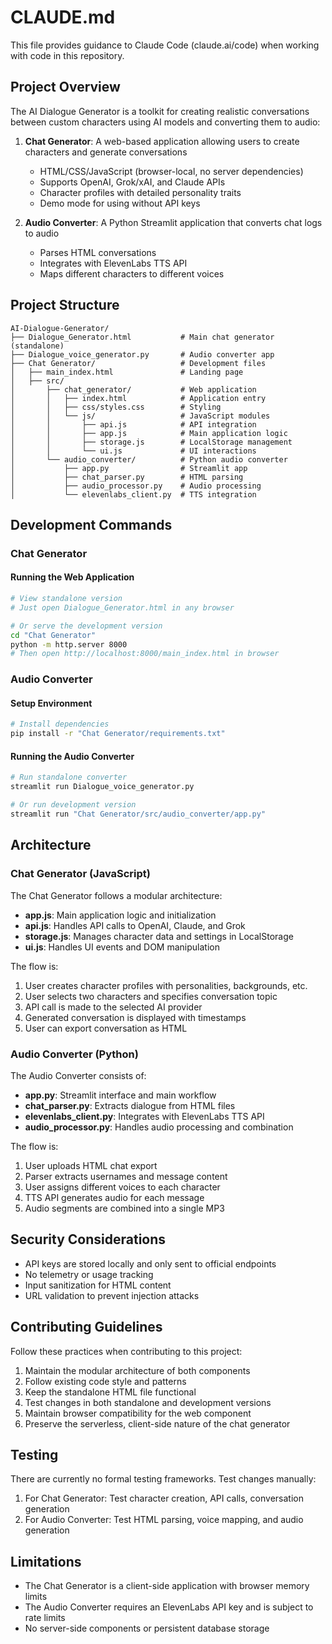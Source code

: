# CLAUDE.md

This file provides guidance to Claude Code (claude.ai/code) when working with code in this repository.

## Project Overview

The AI Dialogue Generator is a toolkit for creating realistic conversations between custom characters using AI models and converting them to audio:

1. **Chat Generator**: A web-based application allowing users to create characters and generate conversations
   - HTML/CSS/JavaScript (browser-local, no server dependencies)
   - Supports OpenAI, Grok/xAI, and Claude APIs
   - Character profiles with detailed personality traits 
   - Demo mode for using without API keys

2. **Audio Converter**: A Python Streamlit application that converts chat logs to audio
   - Parses HTML conversations
   - Integrates with ElevenLabs TTS API
   - Maps different characters to different voices

## Project Structure

```
AI-Dialogue-Generator/
├── Dialogue_Generator.html           # Main chat generator (standalone)
├── Dialogue_voice_generator.py       # Audio converter app
├── Chat Generator/                   # Development files
│   ├── main_index.html               # Landing page
│   ├── src/                         
│       ├── chat_generator/           # Web application
│       │   ├── index.html            # Application entry
│       │   ├── css/styles.css        # Styling
│       │   └── js/                   # JavaScript modules
│       │       ├── api.js            # API integration
│       │       ├── app.js            # Main application logic
│       │       ├── storage.js        # LocalStorage management
│       │       └── ui.js             # UI interactions
│       └── audio_converter/          # Python audio converter
│           ├── app.py                # Streamlit app
│           ├── chat_parser.py        # HTML parsing
│           ├── audio_processor.py    # Audio processing
│           └── elevenlabs_client.py  # TTS integration
```

## Development Commands

### Chat Generator

#### Running the Web Application
```bash
# View standalone version
# Just open Dialogue_Generator.html in any browser

# Or serve the development version
cd "Chat Generator"
python -m http.server 8000
# Then open http://localhost:8000/main_index.html in browser
```

### Audio Converter

#### Setup Environment
```bash
# Install dependencies
pip install -r "Chat Generator/requirements.txt"
```

#### Running the Audio Converter
```bash
# Run standalone converter
streamlit run Dialogue_voice_generator.py

# Or run development version
streamlit run "Chat Generator/src/audio_converter/app.py"
```

## Architecture

### Chat Generator (JavaScript)

The Chat Generator follows a modular architecture:

- **app.js**: Main application logic and initialization
- **api.js**: Handles API calls to OpenAI, Claude, and Grok
- **storage.js**: Manages character data and settings in LocalStorage
- **ui.js**: Handles UI events and DOM manipulation

The flow is:
1. User creates character profiles with personalities, backgrounds, etc.
2. User selects two characters and specifies conversation topic
3. API call is made to the selected AI provider
4. Generated conversation is displayed with timestamps
5. User can export conversation as HTML

### Audio Converter (Python)

The Audio Converter consists of:

- **app.py**: Streamlit interface and main workflow
- **chat_parser.py**: Extracts dialogue from HTML files
- **elevenlabs_client.py**: Integrates with ElevenLabs TTS API
- **audio_processor.py**: Handles audio processing and combination

The flow is:
1. User uploads HTML chat export 
2. Parser extracts usernames and message content
3. User assigns different voices to each character
4. TTS API generates audio for each message
5. Audio segments are combined into a single MP3

## Security Considerations

- API keys are stored locally and only sent to official endpoints
- No telemetry or usage tracking
- Input sanitization for HTML content
- URL validation to prevent injection attacks

## Contributing Guidelines

Follow these practices when contributing to this project:

1. Maintain the modular architecture of both components
2. Follow existing code style and patterns
3. Keep the standalone HTML file functional
4. Test changes in both standalone and development versions
5. Maintain browser compatibility for the web component
6. Preserve the serverless, client-side nature of the chat generator

## Testing

There are currently no formal testing frameworks. Test changes manually:

1. For Chat Generator: Test character creation, API calls, conversation generation
2. For Audio Converter: Test HTML parsing, voice mapping, and audio generation

## Limitations

- The Chat Generator is a client-side application with browser memory limits
- The Audio Converter requires an ElevenLabs API key and is subject to rate limits
- No server-side components or persistent database storage